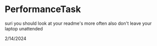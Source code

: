 # PerformanceTask
suri you should look at your readme's more often
also don't leave your laptop unattended

2/14/2024
